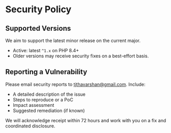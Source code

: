 # Security Policy

## Supported Versions

We aim to support the latest minor release on the current major.

- Active: latest `^1.x` on PHP 8.4+
- Older versions may receive security fixes on a best-effort basis.

## Reporting a Vulnerability

Please email security reports to <tjthavarshan@gmail.com>. Include:

- A detailed description of the issue
- Steps to reproduce or a PoC
- Impact assessment
- Suggested remediation (if known)

We will acknowledge receipt within 72 hours and work with you on a fix and coordinated disclosure.

